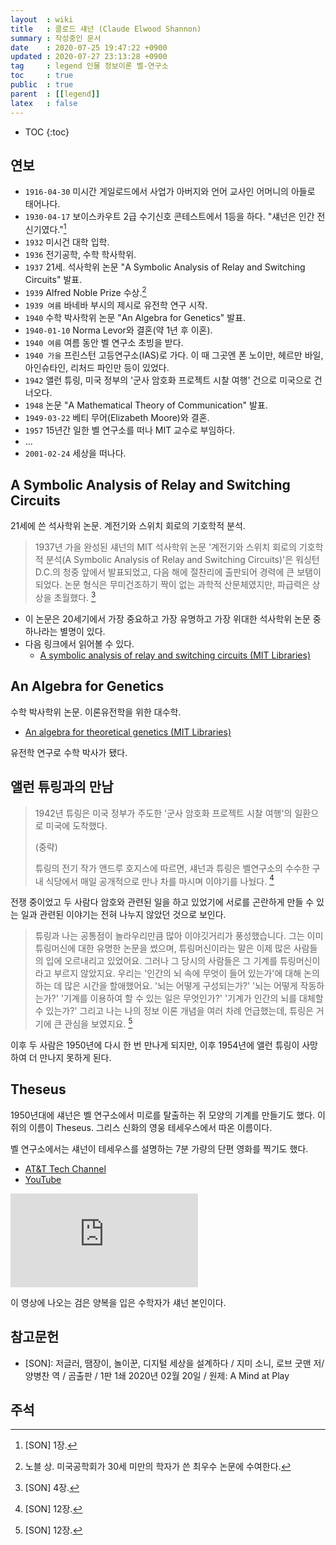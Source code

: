 ```yaml
---
layout  : wiki
title   : 클로드 섀넌 (Claude Elwood Shannon)
summary : 작성중인 문서
date    : 2020-07-25 19:47:22 +0900
updated : 2020-07-27 23:13:28 +0900
tag     : legend 인물 정보이론 벨-연구소
toc     : true
public  : true
parent  : [[legend]]
latex   : false
---
```

* TOC
{:toc}

## 연보

- `1916-04-30` 미시간 게일로드에서 사업가 아버지와 언어 교사인 어머니의 아들로 태어나다.
- `1930-04-17` 보이스카우트 2급 수기신호 콘테스트에서 1등을 하다. "섀넌은 인간 전신기였다."[^SON-1]
- `1932` 미시건 대학 입학.
- `1936` 전기공학, 수학 학사학위.
- `1937` 21세. 석사학위 논문 "A Symbolic Analysis of Relay and Switching Circuits" 발표.
- `1939` Alfred Noble Prize 수상.[^noble-prize]
- `1939 여름` 바네바 부시의 제시로 유전학 연구 시작.
- `1940` 수학 박사학위 논문 "An Algebra for Genetics" 발표.
- `1940-01-10` Norma Levor와 결혼(약 1년 후 이혼).
- `1940 여름` 여름 동안 벨 연구소 초빙을 받다.
- `1940 가을` 프린스턴 고등연구소(IAS)로 가다. 이 때 그곳엔 폰 노이만, 헤르만 바일, 아인슈타인, 리처드 파인만 등이 있었다.
- `1942` 앨런 튜링, 미국 정부의 '군사 암호화 프로젝트 시찰 여행' 건으로 미국으로 건너오다.
- `1948` 논문 "A Mathematical Theory of Communication" 발표.
- `1949-03-22` 베티 무어(Elizabeth Moore)와 결혼.
- `1957` 15년간 일한 벨 연구소를 떠나 MIT 교수로 부임하다.
- ...
- `2001-02-24` 세상을 떠나다.

## A Symbolic Analysis of Relay and Switching Circuits

21세에 쓴 석사학위 논문. 계전기와 스위치 회로의 기호학적 분석.

> 1937년 가을 완성된 섀넌의 MIT 석사학위 논문 '계전기와 스위치 회로의 기호학적 분석(A Symbolic Analysis of Relay and Switching Circuits)'은 워싱턴 D.C.의 청중 앞에서 발표되었고,
다음 해에 절찬리에 출판되어 경력에 큰 보탬이 되었다.
논문 형식은 무미건조하기 짝이 없는 과학적 산문체였지만, 파급력은 상상을 초월했다.
[^SON-4]

- 이 논문은 20세기에서 가장 중요하고 가장 유명하고 가장 위대한 석사학위 논문 중 하나라는 별명이 있다.
- 다음 링크에서 읽어볼 수 있다.
    - [A symbolic analysis of relay and switching circuits (MIT Libraries)]( https://dspace.mit.edu/handle/1721.1/11173 )

## An Algebra for Genetics

수학 박사학위 논문. 이론유전학을 위한 대수학.

- [An algebra for theoretical genetics (MIT Libraries)]( https://dspace.mit.edu/handle/1721.1/11174 )

유전학 연구로 수학 박사가 됐다.

## 앨런 튜링과의 만남

> 1942년 튜링은 미국 정부가 주도한 '군사 암호화 프로젝트 시찰 여행'의 일환으로 미국에 도착했다.
>
> (중략)
>
> 튜링의 전기 작가 앤드루 호지스에 따르면, 섀넌과 튜링은 벨연구소의 수수한 구내 식당에서 매일 공개적으로 만나 차를 마시며 이야기를 나눴다.
[^SON-12]

전쟁 중이었고 두 사람다 암호와 관련된 일을 하고 있었기에 서로를 곤란하게 만들 수 있는 일과 관련된 이야기는 전혀 나누지 않았던 것으로 보인다.

> 튜링과 나는 공통점이 놀라우리만큼 많아 이야깃거리가 풍성했습니다.
그는 이미 튜링머신에 대한 유명한 논문을 썼으며, 튜링머신이라는 말은 이제 많은 사람들의 입에 오르내리고 있었어요.
그러나 그 당시의 사람들은 그 기계를 튜링머신이라고 부르지 않았지요.
우리는 '인간의 뇌 속에 무엇이 들어 있는가'에 대해 논의하는 데 많은 시간을 할애했어요.
'뇌는 어떻게 구성되는가?' '뇌는 어떻게 작동하는가?' '기계를 이용하여 할 수 있는 일은 무엇인가?'
'기계가 인간의 뇌를 대체할 수 있는가?'
그리고 나는 나의 정보 이론 개념을 여러 차례 언급했는데, 튜링은 거기에 큰 관심을 보였지요.
[^SON-12]

이후 두 사람은 1950년에 다시 한 번 만나게 되지만, 이후 1954년에 앨런 튜링이 사망하여 더 만나지 못하게 된다.

## Theseus

1950년대에 섀넌은 벨 연구소에서 미로를 탈출하는 쥐 모양의 기계를 만들기도 했다. 이 쥐의 이름이 Theseus. 그리스 신화의 영웅 테세우스에서 따온 이름이다.

벨 연구소에서는 섀넌이 테세우스를 설명하는 7분 가량의 단편 영화를 찍기도 했다.

- [AT&T Tech Channel]( https://techchannel.att.com/play-video.cfm/2010/3/16/In-Their-Own-Words-Claude-Shannon-Demonstrates-Machine-Learning )
- [YouTube]( https://youtu.be/vPKkXibQXGA )

<iframe max-width="100%" height="auto" src="https://techchannel.att.com/embed/index?mediaID=10385&w=560&h=315" frameborder="0" allowfullscreen ></iframe>

이 영상에 나오는 검은 양복을 입은 수학자가 섀넌 본인이다.



## 참고문헌

- [SON]: 저글러, 땜장이, 놀이꾼, 디지털 세상을 설계하다 / 지미 소니, 로브 굿맨 저/양병찬 역 / 곰출판 / 1판 1쇄 2020년 02월 20일 / 원제: A Mind at Play

## 주석

[^SON-1]: [SON] 1장.
[^SON-4]: [SON] 4장.
[^SON-12]: [SON] 12장.
[^noble-prize]: 노블 상. 미국공학회가 30세 미만의 학자가 쓴 최우수 논문에 수여한다.

